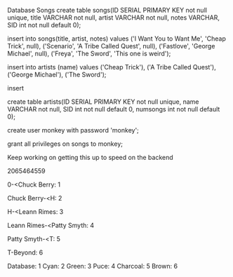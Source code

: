 Database Songs
create table songs(ID SERIAL PRIMARY KEY not null unique, title VARCHAR not null, artist VARCHAR not null, notes VARCHAR, SID int not null default 0);

insert into songs(title, artist, notes) values ('I Want You to Want Me', 'Cheap Trick', null), ('Scenario', 'A Tribe Called Quest', null), ('Fastlove', 'George Michael', null), ('Freya', 'The Sword', 'This one is weird');

insert into artists (name) values ('Cheap Trick'), ('A Tribe Called Quest'), ('George Michael'), ('The Sword');

insert 

create table artists(ID SERIAL PRIMARY KEY not null unique, name VARCHAR not null, SID int not null default 0, numsongs int not null default 0);

create user monkey with password 'monkey';

grant all privileges on songs to monkey;

Keep working on getting this up to speed on the backend

2065464559

0-<Chuck Berry: 1

Chuck Berry-<H: 2

H-<Leann Rimes: 3

Leann Rimes-<Patty Smyth: 4

Patty Smyth-<T: 5

T-Beyond: 6

Database: 1
Cyan: 2
Green: 3
Puce: 4
Charcoal: 5
Brown: 6